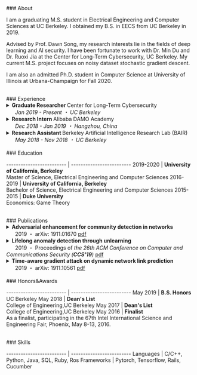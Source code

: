 <link href="/public/css/bootstrap.css" rel="stylesheet" />
### About

I am a graduating M.S. student in Electrical Engineering and Computer Sciences at UC Berkeley. I obtained my B.S. in EECS from UC Berkeley in 2019.

Advised by Prof. Dawn Song, my research interests lie in the fields of deep learning and AI security. I have been fortunate to work with Dr. Min Du and Dr. Ruoxi Jia at the Center for Long-Term Cybersecurity, UC Berkeley. My current M.S. project focuses on noisy dataset stochastic gradient descent.

I am also an admitted Ph.D. student in Computer Science at University of Illinois at Urbana-Champaign for Fall 2020.

<br/>
### Experience

<details>
  <summary>
    <strong>Graduate Researcher </strong>
    Center for Long-Term Cybersecurity<br/>
    <em>&nbsp;&nbsp;&nbsp;&nbsp;&nbsp;&nbsp;Jan 2019 - Present&nbsp;・&nbsp;UC Berkeley</em>
  </summary>
  <p>
(Began as an undergraduate research assistant) Supervised by Prof. Dawn Song and collaborated with postdoctoral researcher Min Du on research projects related to deep learning and security.
  </p>
  <p>
Lifelong anomaly detection through unlearning:<br/>
• Developed LSTM models to analyze system log files.<br/>
• Maintained a small memory set of labeled data to prevent catastrophic forgetting.<br/>
• Developed a process that is much easier and faster than retraining the system from scratch.<br/>
• The experiment results show a reduction of up to 77.3% false positives and up to 76.6% false negatives on real anomaly detection dataset (Paper presented in CCS'19).
  </p>
  <p>
Adversarial enhancement for community detection in networks:<br/>
• Designs multi-objective fitness function and auto-threshold to solve the resolution limit problem and achieve consensus partition.<br/>
• Evaluated on existing community detection algorithms and the improvement of performance was 10%-30%.<br/>
• Adversarial experiments show that proposed methods can achieve stronger defense against community detection deception (Paper presented in arXiv).
  </p>
  <p>
Time-aware gradient attack on dynamic network link prediction:<br/>
• Utilized the gradient information generated by DDNE across different snapshots to rewire a few links and consider the dynamic natures of real-world systems.<br/>
• Implemented TGA in two ways: one is based on traversal search and greedy search.<br/>
• Evaluated the data from real-world scenarios and the comprehensive experiments show the attack success rate has increased by 20%-40% using TGA. (Paper presented in arXiv).
  </p>
  <p>
NDSGD: A practical method to improve robustness of deep learning model on noisy dataset:<br/>
• Used noisy data clipping and group to reduce the influence of noisy data.<br/>
• Added robustness factors to reduce the oscillation of the loss curve and tune the hyper-parameters to learn optimal models.<br/>
• Evaluated the celebrated datasets and the performance surpassed the state-of-the-art.
  </p>
</details>


<details>
  <summary>
    <strong>Research Intern </strong>
    Alibaba DAMO Academy<br/>
    <em>&nbsp;&nbsp;&nbsp;&nbsp;&nbsp;&nbsp;Dec 2018 - Jan 2019&nbsp;・&nbsp;Hangzhou, China</em>
  </summary>
  <p>
Participated in a project on database security, i.e., assisted in parsing unstructured, free-text log entries into structured representation and developing Long Short-Term Memory (LSTM) model for detection of abnormal conditions of database.
  </p>
</details>

<details>
  <summary>
    <strong>Research Assistant </strong>
    Berkeley Artificial Intelligence Research Lab (BAIR)<br/>
    <em>&nbsp;&nbsp;&nbsp;&nbsp;&nbsp;&nbsp;May 2018 - Nov 2018&nbsp;・&nbsp;UC Berkeley</em>
  </summary>
  <p>
Collaborated with PhD student Xiangyu Yue (Advisor: Prof. Kurt Keutzer) on research projects related to deep learning.
  </p>
  <p>
Domain Adaptation for Road-object Segmentation:<br/>
• Developed a semantic-based scene method which enables to realize 3D-object segmentation from a point-wise label map, using a domain-adaptation training method to reduce the distribution gap between synthetic data and real data so as to enhance the performance of model.
  </p>
  <p>
Autonomous driving with SqueezeNet and CNN:<br/>
• Developed Convolutional Neural Network (CNN) models in TensorFlow to classify images.<br/>
• Conducted image segmentation on KITTI dataset and model training based on SqueezeNet and CNN, aiming to collect data from GTA-V (an action-adventure video game) and further using this dataset to train CNN model for autonomous driving.
  </p>
</details>

<br/>
### Education

------------------------- | -------------------------
2019-2020 | <strong>University of California, Berkeley</strong><br/>Master of Science, Electrical Engineering and Computer Sciences
2016-2019 | <strong>University of California, Berkeley</strong><br/>Bachelor of Science, Electrical Engineering and Computer Sciences
2015-2015 | <strong>Duke University</strong><br/>Economics: Game Theory

<br/>
### Publications

<details>
  <summary>
    <strong>Adversarial enhancement for community detection in networks</strong>
    <br/>
    &nbsp;&nbsp;&nbsp;&nbsp;&nbsp;&nbsp;2019&nbsp;・&nbsp;arXiv: 1911.01670
    <a href="/data/1911.01670.pdf" class="btn btn-primary btn-xs">pdf</a>
  </summary>
Community detection plays a significant role in network analysis. However, it also faces numerous challenges like adversarial attacks. How to further improve the performance and robustness of community detection for real-world networks has raised great concerns. In this paper, we propose a concept of adversarial enhancement for community detection, and present two adversarial enhancement algorithms: one is named adversarial enhancement via genetic algorithm (AE-GA), in which the modularity and the number of clusters are used to design a fitness function to solve the resolution limit problem; and the other is called adversarial enhancement via vertex similarity (AE-VS), integrating multiple information of community structures captured by diverse vertex similarities, which scales well on large-scale networks. The two algorithms are tested along with six existing community detection algorithms on four real-world networks. Comprehensive experimental results show that, by comparing with two traditional enhancement strategies, our methods help six community detection algorithms achieve more significant performance improvement. Moreover, experiments on the corresponding adversarial networks indicate that our methods can rebuild the network structure destroyed by adversarial attacks to certain extent, achieving stronger defense against community detection deception.
</details>

<details>
  <summary>
    <strong>Lifelong anomaly detection through unlearning</strong>
    <br/>
    &nbsp;&nbsp;&nbsp;&nbsp;&nbsp;&nbsp;2019&nbsp;・&nbsp;Proceedings of <em>the 26th ACM Conference on Computer and Communications Security (<strong>CCS'19</strong>)</em>
    <a href="/data/3319535.3363226.pdf" class="btn btn-primary btn-xs">pdf</a>
  </summary>
Anomaly detection is essential towards ensuring system security and reliability. Powered by constantly generated system data, deep learning has been found both effective and flexible to use, with its ability to extract patterns without much domain knowledge. Existing anomaly detection research focuses on a scenario referred to as zero-positive, which means that the detection model is only trained for normal (i.e., negative) data. In a real application scenario, there may be additional manually inspected positive data provided after the system is deployed.We refer to this scenario as lifelong anomaly detection. However, we find that existing approaches are not easy to adopt such new knowledge to improve system performance. In this work, we are the first to explore the lifelong anomaly detection problem, and propose novel approaches to handle corresponding challenges. In particular, we propose a framework called unlearning, which can effectively correct the model when a false negative (or a false positive) is labeled. To this aim, we develop several novel techniques to tackle two challenges referred to as exploding loss and catastrophic forgetting. In addition, we abstract a theoretical framework based on generative models. Under this framework, our unlearning approach can be presented in a generic way to be applied to most zero-positive deep learning-based anomaly detection algorithms to turn them into corresponding lifelong anomaly detection solutions. We evaluate our approach using two state-of-the-art zero-positive deep learning anomaly detection architectures and three real-world tasks. The results show that the proposed approach is able to significantly reduce the number of false positives and false negatives through unlearning.
</details>

<details>
  <summary>
    <strong>Time-aware gradient attack on dynamic network link prediction</strong>
    <br/>
    &nbsp;&nbsp;&nbsp;&nbsp;&nbsp;&nbsp;2019&nbsp;・&nbsp;arXiv: 1911.10561
    <a href="/data/1911.10561.pdf" class="btn btn-primary btn-xs">pdf</a>
  </summary>
In network link prediction, it is possible to hide a target link from being predicted with a small perturbation on network structure. This observation may be exploited in many real world scenarios, for example, to preserve privacy, or to exploit financial security. There have been many recent studies to generate adversarial examples to mislead deep learning models on graph data. However, none of the previous work has considered the dynamic nature of real-world systems. In this work, we present the first study of adversarial attack on dynamic network link prediction (DNLP). The proposed attack method, namely time-aware gradient attack (TGA), utilizes the gradient information generated by deep dynamic network embedding (DDNE) across different snapshots to rewire a few links, so as to make DDNE fail to predict target links. We implement TGA in two ways: one is based on traversal search, namely TGA-Tra; and the other is simplified with greedy search for efficiency, namely TGA-Gre. We conduct comprehensive experiments which show the outstanding performance of TGA in attacking DNLP algorithms.
</details>

<br/>
### Honors&Awards

------------------------- | -------------------------
May 2019 | <strong>B.S. Honors</strong><br/>UC Berkeley
May 2018 | <strong>Dean's List</strong><br/>College of Engineering,UC Berkeley
May 2017 | <strong>Dean's List</strong><br/>College of Engineering,UC Berkeley
May 2016 | <strong>Finalist</strong><br/>As a finalist, participating in the 67th Intel International Science and Engineering Fair, Phoenix, May 8-13, 2016.

<br/>
### Skills

------------------------- | -------------------------
Languages | C/C++, Python, Java, SQL, Ruby, Ros
Frameworks | Pytorch, Tensorflow, Rails, Cucumber

